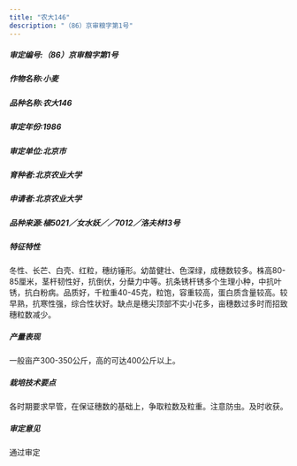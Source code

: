 ```yaml
---
title: "农大146"
description: "（86）京审粮字第1号"
---
```

##### 审定编号:（86）京审粮字第1号

##### 作物名称:小麦

##### 品种名称:农大146

##### 审定年份:1986

##### 审定单位:北京市

##### 育种者:北京农业大学

##### 申请者:北京农业大学

##### 品种来源:植5021／女水妖／／7012／洛夫林13号

##### 特征特性
冬性、长芒、白壳、红粒，穗纺锤形。幼苗健壮、色深绿，成穗数较多。株高80-85厘米，茎杆韧性好，抗倒伏，分蘖力中等。抗条锈杆锈多个生理小种，中抗叶锈，抗白粉病。品质好，千粒重40-45克，粒饱，容重较高，蛋白质含量较高。较早熟，抗寒性强，综合性状好。缺点是穗尖顶部不实小花多，亩穗数过多时而招致穗粒数减少。

##### 产量表现
一般亩产300-350公斤，高的可达400公斤以上。

##### 栽培技术要点
各时期要求早管，在保证穗数的基础上，争取粒数及粒重。注意防虫。及时收获。

##### 审定意见
通过审定
